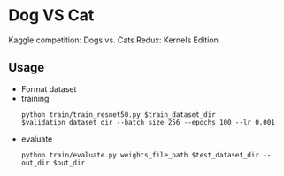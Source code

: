 # Dog VS Cat
Kaggle competition: Dogs vs. Cats Redux: Kernels Edition

## Usage

- Format dataset
- training
  ```shell
  python train/train_resnet50.py $train_dataset_dir $validation_dataset_dir --batch_size 256 --epochs 100 --lr 0.001
  ```
- evaluate
   ```shell
  python train/evaluate.py weights_file_path $test_dataset_dir --out_dir $out_dir
  ```

